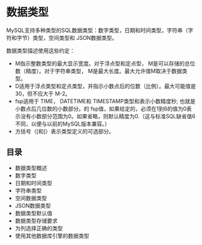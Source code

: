 #   数据类型

MySQL支持多种类型的SQL数据类型：数字类型，日期和时间类型，字符串（字符和字节）类型，空间类型和 JSON数据类型。

数据类型描述使用这些约定：
-   M指示整数类型的最大显示宽度。对于浮点型和定点型， M是可以存储的总位数（精度）。对于字符串类型， M是最大长度。最大允许值M取决于数据类型。
-   D适用于浮点类型和定点类型，并指示小数点后的位数（比例）。最大可能值是30，但不应大于 M-2。
-   fsp适用于 TIME， DATETIME和 TIMESTAMP类型和表示小数精度秒; 也就是小数点后几位数的小数部分。的 fsp值，如果给定的，必须在1到6的值为0表示没有小数部分范围为0。如果省略，则默认精度为0.（这与标准SQL缺省值6不同，以便与以前的MySQL版本兼容。）
-   方括号（[和]）表示类型定义的可选部分。

##  目录
-   数据类型概述
-   数字类型
-   日期和时间类型
-   字符串类型
-   空间数据类型
-   JSON数据类型
-   数据类型默认值
-   数据类型存储要求
-   为列选择正确的类型
-   使用其他数据库引擎的数据类型
